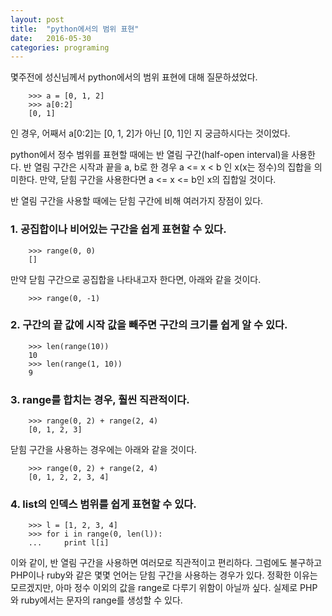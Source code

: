 ```yaml
---
layout: post
title:  "python에서의 범위 표현"
date:   2016-05-30
categories: programing
---
```


 몇주전에 성신님께서 python에서의 범위 표현에 대해 질문하셨었다.

        >>> a = [0, 1, 2]
        >>> a[0:2]
        [0, 1]

인 경우, 어째서 a[0:2]는 [0, 1, 2]가 아닌 [0, 1]인 지 궁금하시다는 것이었다.

 python에서 정수 범위를 표현할 때에는 반 열림 구간(half-open interval)을
사용한다. 반 열림 구간은 시작과 끝을 a, b로 한 경우 a <= x < b 인 x(x는 정수)의
집합을 의미한다. 만약, 닫힘 구간을 사용한다면 a <= x <= b인 x의 집합일 것이다.

반 열림 구간을 사용할 때에는 닫힘 구간에 비해 여러가지 장점이 있다.

### 1. 공집합이나 비어있는 구간을 쉽게 표현할 수 있다.

        >>> range(0, 0)
        []

만약 닫힘 구간으로 공집합을 나타내고자 한다면, 아래와 같을 것이다.

        >>> range(0, -1)

### 2. 구간의 끝 값에 시작 값을 빼주면 구간의 크기를 쉽게 알 수 있다.

        >>> len(range(10))
        10
        >>> len(range(1, 10))
        9


### 3. range를 합치는 경우,  훨씬 직관적이다.

        >>> range(0, 2) + range(2, 4)
        [0, 1, 2, 3]

닫힘 구간을 사용하는 경우에는 아래와 같을 것이다.

        >>> range(0, 2) + range(2, 4)
        [0, 1, 2, 2, 3, 4]


### 4. list의 인덱스 범위를 쉽게 표현할 수 있다.

        >>> l = [1, 2, 3, 4]
        >>> for i in range(0, len(l)):
        ...     print l[i]


 이와 같이, 반 열림 구간을 사용하면 여러모로 직관적이고 편리하다.
그럼에도 불구하고 PHP이나 ruby와 같은 몇몇 언어는 닫힘 구간을 사용하는 경우가
있다. 정확한 이유는 모르겠지만, 아마 정수 이외의 값을 range로 다루기 위함이
아닐까 싶다. 실제로 PHP와 ruby에서는 문자의 range를 생성할 수 있다.
